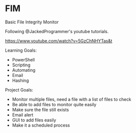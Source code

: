 # FIM

Basic File Integrity Monitor

Following @JackedProgrammer's youtube tutorials.

https://www.youtube.com/watch?v=5GzChNHYTas&t

Learning Goals:
- PowerShell
- Scripting
- Automating
- Email
- Hashing

Project Goals:
- Monitor multiple files, need a file with a list of files to check
- Be able to add files to monitor quite easily
- Make sure the file still exists
- Email alert
- GUI to add files easily
- Make it a scheduled process
